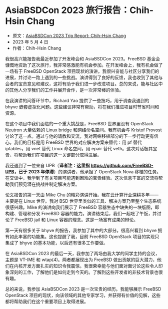 # AsiaBSDCon 2023 旅行报告：Chih-Hsin Chang

- 原文：[AsiaBSDCon 2023 Trip Report: Chih-Hsin Chang](https://freebsdfoundation.org/blog/asiabsdcon-2023-trip-report/)
- 2023 年 5 月 4 日
- 作者：Chih-Hsin Chang

我很高兴能报告我最近参加了开发峰会和 AsiaBSDCon 2023。FreeBSD 基金会慷慨地资助了这次旅行，我非常感激能有机会参加。在开发峰会上，我有机会做了一场有于 FreeBSD OpenStack 项目现状的演讲。我很兴奋能与社区分享我们的进展，并讨论一路上遇到的一些挑战。演讲得到了良好的反馈，我也收到了其他与会者的宝贵意见和建议，这将有助于我们进一步改进项目。总的来说，能与社区中的其他人分享我们的工作并展开合作，是一次非常棒的体验。

在我演讲的问答环节中，Richard Yao 提供了一些技巧，用于调查我遇到的 bhyve 嵌套虚拟化问题。这些建议非常有帮助，将在我们推进项目时节省时间和资源。

在这个项目中我们面临的一个重大挑战是，FreeBSD 世界里没有 OpenStack Neutron 大量依赖的 Linux bridge 和网络命名空间。我有机会与 Kristof Provost 讨论了这一点。通过与他的请教和交流，我对网络移植部分的下一步行动更有信心。我们的目标是用 FreeBSD 世界的对应解决方案来替代：用 pf 替代 iptables，用 vnet 替代 Linux 命名空间，用 epair 替代 veth。这次对话极其宝贵，将帮助我们在项目的这一关键部分取得进展。

我还遇到了一位来自 UPB（**译者注：这里指 <https://github.com/FreeBSD-UPB>，已于 2023 年停滞**）的演讲者，他承担了 OpenStack Nova 移植的任务。在交谈中，我学到了有关项目可能遇到困难的宝贵经验。这次信息丰富的交流将帮助我们预见潜在挑战并制定解决方案。

论文报告的第一天由 Mike Chu 的精彩演讲开始。我在云计算行业深耕多年——主要是在 Linux 世界。我对 BSD 世界里类似的工具、解决方案乃至整个生态系统很感兴趣。Mike 的演讲向我们展示了 FreeBSD 容器生态中缺失的一块版图，即构建、管理和分发 FreeBSD 容器的能力。演讲结束后，我们一起吃了午饭，并讨论了 FreeBSD jail 和 Linux 容器的理念。这是一场富有成果的辩论。

第一天有很多关于 bhyve 的报告，我参加了其中的大部分。很高兴看到 bhyve 拥有如此丰富的功能集。这也提醒了我，目前 FreeBSD OpenStack 项目的实现只集成了 bhyve 的基本功能，以后还有很多工作要做。

在 AsiaBSDCon 2023 的最后一天，我参加了两场由我大学的同学主持的会议，主题是 VT-IME 和 wtap(4)。两者都展现出为 FreeBSD 做出贡献的巨大潜力，他们在内核开发方面扎实的知识令我震惊。我很荣幸能与他们面对面讨论这些令人印象深刻的工作，了解他们是如何走到今天的。了解到这些开发者的非技术背景也很有趣。

总的来说，我参加 AsiaBSDCon 2023 是一次宝贵的经历。我能够展示 FreeBSD OpenStack 项目的现状，向该领域的其他专家学习，并获得有价值的见解，这些都将帮助我们在这个重要项目上取得进展。
